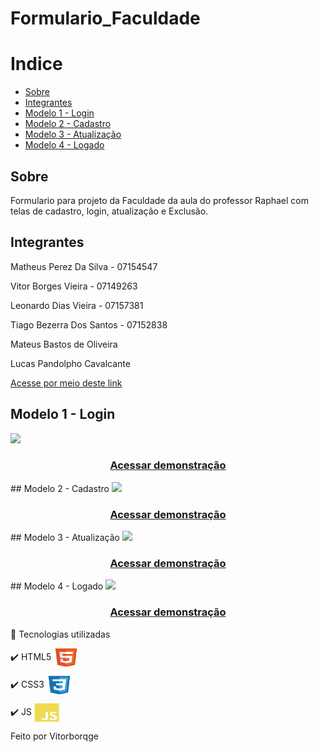 # Formulario_Faculdade

# Indice
- [Sobre](#-Sobre)
- [Integrantes](#-Integrantes)
- [Modelo 1 - Login](#-Modelo-1---Login)
- [Modelo 2 - Cadastro](#-Modelo-2---Cadastro)
- [Modelo 3 - Atualização](#-Modelo-3---Atualização)
- [Modelo 4 - Logado](#-Modelo-4---Logado)

## Sobre

Formulario para projeto da Faculdade da aula do professor Raphael com telas de cadastro, login, atualização e Exclusão.


## Integrantes

<p>Matheus Perez Da Silva - 07154547</p>
<p>Vitor Borges Vieira - 07149263</p>
<p>Leonardo Dias Vieira - 07157381</p>
<p>Tiago Bezerra Dos Santos - 07152838</p>
<p>Mateus Bastos de Oliveira</p>
<p>Lucas Pandolpho Cavalcante</p>

<a href="https://github.com/vitorborqge/Formulario_Faculdade">Acesse por meio deste link</a>

## Modelo 1 - Login
<img src="https://ik.imagekit.io/aliceribeiro/Boas-vindas_-_Desktop__img__rneXM8_K_.png">

<h3 align="center">
  <a href="https://github.com/vitorborqge/EmailMarketing">Acessar demonstração</a>
</h3>
## Modelo 2 - Cadastro
<img src="https://ik.imagekit.io/aliceribeiro/Boas-vindas_-_Desktop__img__rneXM8_K_.png">

<h3 align="center">
  <a href="https://github.com/vitorborqge/EmailMarketing">Acessar demonstração</a>
</h3>
## Modelo 3 - Atualização
<img src="https://ik.imagekit.io/aliceribeiro/Boas-vindas_-_Desktop__img__rneXM8_K_.png">

<h3 align="center">
  <a href="https://github.com/vitorborqge/EmailMarketing">Acessar demonstração</a>
</h3>
## Modelo 4 - Logado
<img src="https://ik.imagekit.io/aliceribeiro/Boas-vindas_-_Desktop__img__rneXM8_K_.png">

<h3 align="center">
  <a href="https://github.com/vitorborqge/EmailMarketing">Acessar demonstração</a>
</h3>

<div align="justify">    

🚀 Tecnologias utilizadas

✔️ HTML5 <img align="center" alt="Vitor-HTML" height="30" width="40" src="https://raw.githubusercontent.com/devicons/devicon/master/icons/html5/html5-original.svg">
  

✔️ CSS3 <img align="center" alt="Vitor-CSS" height="30" width="40" src="https://raw.githubusercontent.com/devicons/devicon/master/icons/css3/css3-original.svg">

✔️ JS <img align="center" alt="Vitor-JS" height="30" width="40" src="https://raw.githubusercontent.com/devicons/devicon/master/icons/javascript/javascript-plain.svg">
  </div>
  
  Feito por Vitorborqge
